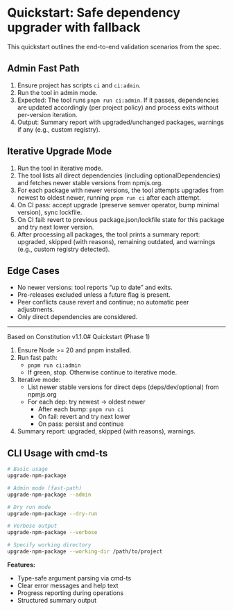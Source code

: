 # Quickstart: Safe dependency upgrader with fallback

This quickstart outlines the end-to-end validation scenarios from the spec.

## Admin Fast Path

1. Ensure project has scripts `ci` and `ci:admin`.
2. Run the tool in admin mode.
3. Expected: The tool runs `pnpm run ci:admin`. If it passes, dependencies
   are updated accordingly (per project policy) and process exits without
   per-version iteration.
4. Output: Summary report with upgraded/unchanged packages, warnings if any
   (e.g., custom registry).

## Iterative Upgrade Mode

1. Run the tool in iterative mode.
2. The tool lists all direct dependencies (including optionalDependencies)
   and fetches newer stable versions from npmjs.org.
3. For each package with newer versions, the tool attempts upgrades from
   newest to oldest newer, running `pnpm run ci` after each attempt.
4. On CI pass: accept upgrade (preserve semver operator, bump minimal
   version), sync lockfile.
5. On CI fail: revert to previous package.json/lockfile state for this
   package and try next lower version.
6. After processing all packages, the tool prints a summary report:
   upgraded, skipped (with reasons), remaining outdated, and warnings
   (e.g., custom registry detected).

## Edge Cases

- No newer versions: tool reports “up to date” and exits.
- Pre-releases excluded unless a future flag is present.
- Peer conflicts cause revert and continue; no automatic peer adjustments.
- Only direct dependencies are considered.

---

Based on Constitution v1.1.0# Quickstart (Phase 1)

1. Ensure Node >= 20 and pnpm installed.
2. Run fast path:
   - `pnpm run ci:admin`
   - If green, stop. Otherwise continue to iterative mode.
3. Iterative mode:
   - List newer stable versions for direct deps (deps/dev/optional) from
     npmjs.org
   - For each dep: try newest → oldest newer
     - After each bump: `pnpm run ci`
     - On fail: revert and try next lower
     - On pass: persist and continue
4. Summary report: upgraded, skipped (with reasons), warnings.

## CLI Usage with cmd-ts

```bash
# Basic usage
upgrade-npm-package

# Admin mode (fast-path)
upgrade-npm-package --admin

# Dry run mode
upgrade-npm-package --dry-run

# Verbose output
upgrade-npm-package --verbose

# Specify working directory
upgrade-npm-package --working-dir /path/to/project
```

**Features:**

- Type-safe argument parsing via cmd-ts
- Clear error messages and help text
- Progress reporting during operations
- Structured summary output
